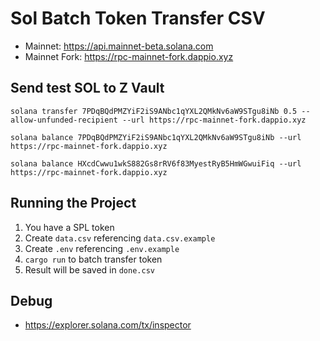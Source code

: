# Sol Batch Token Transfer CSV

- Mainnet: https://api.mainnet-beta.solana.com
- Mainnet Fork: https://rpc-mainnet-fork.dappio.xyz

## Send test SOL to Z Vault
```
solana transfer 7PDqBQdPMZYiF2iS9ANbc1qYXL2QMkNv6aW9STgu8iNb 0.5 --allow-unfunded-recipient --url https://rpc-mainnet-fork.dappio.xyz

solana balance 7PDqBQdPMZYiF2iS9ANbc1qYXL2QMkNv6aW9STgu8iNb --url https://rpc-mainnet-fork.dappio.xyz

solana balance HXcdCwwu1wkS882Gs8rRV6f83MyestRyB5HmWGwuiFiq --url https://rpc-mainnet-fork.dappio.xyz
```

## Running the Project
1. You have a SPL token
2. Create `data.csv` referencing `data.csv.example`
3. Create `.env` referencing `.env.example`
3. `cargo run` to batch transfer token
4. Result will be saved in `done.csv`
   
## Debug
- https://explorer.solana.com/tx/inspector 